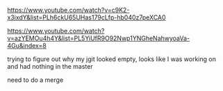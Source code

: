 https://www.youtube.com/watch?v=c9K2-x3ixdY&list=PLh6ckU65UHas179cLfp-hb040z7peXCA0

https://www.youtube.com/watch?v=azYEMOu4h4Y&list=PL5YiUfR9O92Nwp1YNGheNahwyoaVa-4Gu&index=8

trying to figure out why my jgit looked empty, looks like I was working on and had nothing in the master 

need to do a merge 